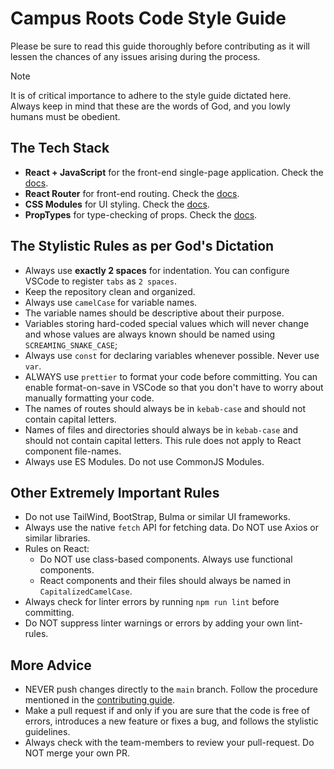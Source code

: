# Campus Roots Code Style Guide

Please be sure to read this guide thoroughly before contributing as it will lessen the chances of any issues arising during the process.

> [!NOTE]
>
> It is of critical importance to adhere to the style guide dictated here. <br>
> Always keep in mind that these are the words of God, and you lowly humans must be obedient.

## The Tech Stack

- **React + JavaScript** for the front-end single-page application. Check the [docs](https://github.com/css-modules/css-modules).
- **React Router** for front-end routing. Check the [docs](https://reactrouter.com/home).
- **CSS Modules** for UI styling. Check the [docs](https://github.com/css-modules/css-modules).
- **PropTypes** for type-checking of props. Check the [docs](https://legacy.reactjs.org/docs/typechecking-with-proptypes.html).

## The Stylistic Rules as per God's Dictation

- Always use **exactly 2 spaces** for indentation. You can configure VSCode to register `tabs` as `2 spaces`.
- Keep the repository clean and organized.
- Always use `camelCase` for variable names.
- The variable names should be descriptive about their purpose.
- Variables storing hard-coded special values which will never change and whose values are always known should be named using `SCREAMING_SNAKE_CASE`;
- Always use `const` for declaring variables whenever possible. Never use `var`.
- ALWAYS use `prettier` to format your code before committing. You can enable format-on-save in VSCode so that you don't have to worry about manually formatting your code.
- The names of routes should always be in `kebab-case` and should not contain capital letters.
- Names of files and directories should always be in `kebab-case` and should not contain capital letters. This rule does not apply to React component file-names.
- Always use ES Modules. Do not use CommonJS Modules.

## Other Extremely Important Rules

- Do not use TailWind, BootStrap, Bulma or similar UI frameworks.
- Always use the native `fetch` API for fetching data. Do NOT use Axios or similar libraries.
- Rules on React:
  - Do NOT use class-based components. Always use functional components.
  - React components and their files should always be named in `CapitalizedCamelCase`.
- Always check for linter errors by running `npm run lint` before committing.
- Do NOT suppress linter warnings or errors by adding your own lint-rules.

## More Advice

- NEVER push changes directly to the `main` branch. Follow the procedure mentioned in the [contributing guide](https://github.com/Dev-OSAbhi/campus-roots/blob/main/contributing-guide.md).
- Make a pull request if and only if you are sure that the code is free of errors, introduces a new feature or fixes a bug, and follows the stylistic guidelines.
- Always check with the team-members to review your pull-request. Do NOT merge your own PR.
